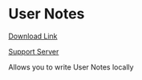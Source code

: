 # User Notes

[Download Link](https://OILYY.github.io/downloader/?plugin=UserNotes)

[Support Server](https://discord.gg/Y36CTWeCFE)

Allows you to write User Notes locally